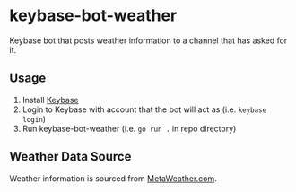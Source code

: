 # keybase-bot-weather

Keybase bot that posts weather information to a channel that has asked for it.

## Usage

1. Install [Keybase](https://keybase.io)
2. Login to Keybase with account that the bot will act as (i.e. `keybase login`)
3. Run keybase-bot-weather (i.e. `go run .` in repo directory)

## Weather Data Source

Weather information is sourced from [MetaWeather.com](https://www.metaweather.com/api/).
